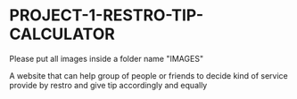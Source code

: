 # PROJECT-1-RESTRO-TIP-CALCULATOR
Please put all images inside a folder name "IMAGES"

A website that can help group of people or friends to decide kind of service provide by restro and give tip accordingly and equally 
